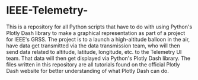 # IEEE-Telemetry-

This is a repository for all Python scripts that have to do with using Python's Plotly Dash library to make a graphical representation as part of a project for IEEE's GRSS. The project is to a launch a high-altitude balloon in the air, have data get transmitted via the data transmission team, who will then send data related to altitude, latitude, longitude, etc. to the Telemetry UI team. That data will then get displayed via Python's Plotly Dash library. The files written in this repository are all tutorials found on the official Plotly Dash website for better understanding of what Plotly Dash can do. 
